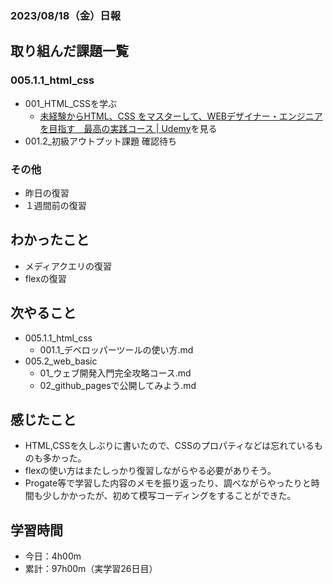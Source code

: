 ### 2023/08/18（金）日報

## 取り組んだ課題一覧


### 005.1.1_html_css
  - 001_HTML_CSSを学ぶ
    - [未経験からHTML、CSS をマスターして、WEBデザイナー・エンジニアを目指す　最高の実践コース | Udemy](https://www.udemy.com/course/html5css3-b/learn/lecture/21188846)を見る
  - 001.2_初級アウトプット課題 確認待ち


### その他
- 昨日の復習
- １週間前の復習

## わかったこと
- メディアクエリの復習
- flexの復習

## 次やること
- 005.1.1_html_css
  - 001.1_デベロッパーツールの使い方.md
- 005.2_web_basic
  - 01_ウェブ開発入門完全攻略コース.md
  - 02_github_pagesで公開してみよう.md

## 感じたこと
- HTML,CSSを久しぶりに書いたので、CSSのプロパティなどは忘れているものも多かった。
- flexの使い方はまたしっかり復習しながらやる必要がありそう。
- Progate等で学習した内容のメモを振り返ったり、調べながらやったりと時間も少しかかったが、初めて模写コーディングをすることができた。

## 学習時間
- 今日：4h00m
- 累計：97h00m（実学習26日目）

